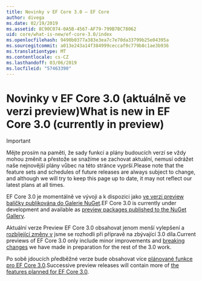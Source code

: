 ```yaml
---
title: Novinky v EF Core 3.0 – EF Core
author: divega
ms.date: 02/19/2019
ms.assetid: 8C90C074-0A5B-4567-AF79-799B7BC78062
uid: core/what-is-new/ef-core-3.0/index
ms.openlocfilehash: 9490b0377a383e3ea7c7e70da33799b25e04395a
ms.sourcegitcommit: a013e243a14f384999ceccaf9c779b8c1ae3b936
ms.translationtype: MT
ms.contentlocale: cs-CZ
ms.lasthandoff: 03/06/2019
ms.locfileid: "57463390"
---
```

# <a name="what-is-new-in-ef-core-30-currently-in-preview"></a><span data-ttu-id="eabd9-102">Novinky v EF Core 3.0 (aktuálně ve verzi preview)</span><span class="sxs-lookup"><span data-stu-id="eabd9-102">What is new in EF Core 3.0 (currently in preview)</span></span>

> [!IMPORTANT]
> <span data-ttu-id="eabd9-103">Mějte prosím na paměti, že sady funkcí a plány budoucích verzí se vždy mohou změnit a přestože se snažíme se zachovat aktuální, nemusí odrážet naše nejnovější plány vůbec na této stránce vyprší.</span><span class="sxs-lookup"><span data-stu-id="eabd9-103">Please note that the feature sets and schedules of future releases are always subject to change, and although we will try to keep this page up to date, it may not reflect our latest plans at all times.</span></span>

<span data-ttu-id="eabd9-104">EF Core 3.0 je momentálně ve vývoji a k dispozici jako [ve verzi preview balíčky publikována do Galerie NuGet](https://www.nuget.org/packages/Microsoft.EntityFrameworkCore/).</span><span class="sxs-lookup"><span data-stu-id="eabd9-104">EF Core 3.0 is currently under development and available as [preview packages published to the NuGet Gallery](https://www.nuget.org/packages/Microsoft.EntityFrameworkCore/).</span></span> 

<span data-ttu-id="eabd9-105">Aktuální verze Preview EF Core 3.0 obsahovat jenom menší vylepšení a [rozbíjející změny v](xref:core/what-is-new/ef-core-3.0/breaking-changes) jsme se rozhodli při přípravě na zbývající 3.0 díla.</span><span class="sxs-lookup"><span data-stu-id="eabd9-105">Current previews of EF Core 3.0 only include minor improvements and [breaking changes](xref:core/what-is-new/ef-core-3.0/breaking-changes) we have made in preparation for the rest of the 3.0 work.</span></span> 

<span data-ttu-id="eabd9-106">Po sobě jdoucích předběžné verze bude obsahovat více [plánované funkce pro EF Core 3.0](xref:core/what-is-new/ef-core-3.0/features).</span><span class="sxs-lookup"><span data-stu-id="eabd9-106">Successive preview releases will contain more of [the features planned for EF Core 3.0](xref:core/what-is-new/ef-core-3.0/features).</span></span>